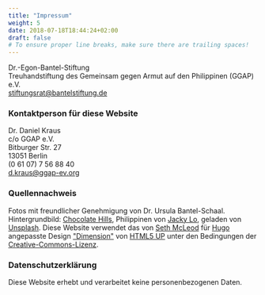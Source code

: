 ```yaml
---
title: "Impressum"
weight: 5
date: 2018-07-18T18:44:24+02:00
draft: false
# To ensure proper line breaks, make sure there are trailing spaces!
---
```

Dr.-Egon-Bantel-Stiftung  
Treuhandstiftung des Gemeinsam gegen Armut auf den Philippinen (GGAP) e.V.  
[stiftungsrat@bantelstiftung.de][7]

### Kontaktperson für diese Website

Dr. Daniel Kraus  
c/o GGAP e.V.  
Bitburger Str. 27  
13051 Berlin  
(0 61 07) 7 56 88 40  
[d.kraus@ggap-ev.org][1]

### Quellennachweis

Fotos mit freundlicher Genehmigung von Dr. Ursula Bantel-Schaal.
Hintergrundbild: [Chocolate Hills][2], Philippinen von [Jacky Lo][5], geladen
von [Unsplash][6].
Diese Website verwendet das von [Seth McLeod][10] für [Hugo][4] angepasste
Design ["Dimension"][3] von [HTML5 UP][8] unter den Bedingungen der
[Creative-Commons-Lizenz][9].

### Datenschutzerklärung

Diese Website erhebt und verarbeitet keine personenbezogenen Daten.

[1]: mailto:d.kraus@ggap-ev.org
[2]: https://unsplash.com/photos/kCNf42AH5RM
[3]: https://themes.gohugo.io/dimension
[4]: https://gohugo.io
[5]: https://unsplash.com/@hclojacky
[6]: https://unsplash.com
[7]: mailto:stiftungsrat@bantel-stiftung.de
[8]: https://html5up.net
[9]: https://html5up.net/license
[10]: https://www.sethmacleod.com
